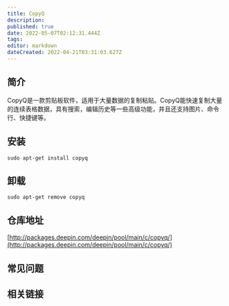 ```yaml
---
title: CopyQ
description: 
published: true
date: 2022-05-07T02:12:31.444Z
tags: 
editor: markdown
dateCreated: 2022-04-21T03:31:03.627Z
---
```


## 简介

CopyQ是一款剪贴板软件，适用于大量数据的复制粘贴。CopyQ能快速复制大量的连续表格数据，具有搜索，编辑历史等一些高级功能，并且还支持图片、命令行、快捷键等。

## 安装

`sudo apt-get install copyq`

## 卸载

`sudo apt-get remove copyq`

## 仓库地址

[http://packages.deepin.com/deepin/pool/main/c/copyq/](http://packages.deepin.com/deepin/pool/main/c/copyq/)


## 常见问题


## 相关链接